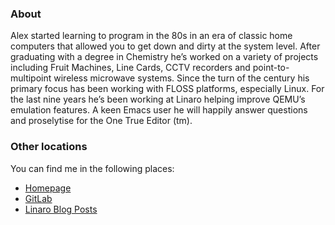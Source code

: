 ### About

Alex started learning to program in the 80s in an era of classic home computers that allowed you to get down and dirty at the system level. After graduating with a degree in Chemistry he’s worked on a variety of projects including Fruit Machines, Line Cards, CCTV recorders and point-to-multipoint wireless microwave systems. Since the turn of the century his primary focus has been working with FLOSS platforms, especially Linux. For the last nine years he’s been working at Linaro helping improve QEMU’s emulation features. A keen Emacs user he will happily answer questions and proselytise for the One True Editor (tm).

### Other locations

You can find me in the following places:

* [Homepage](https://www.bennee.com/~alex)
* [GitLab](https://gitlab.com/stsquad)
* [Linaro Blog Posts](https://www.linaro.org/author/alex-bennee/)

<!--
**stsquad/stsquad** is a ✨ _special_ ✨ repository because its `README.md` (this file) appears on your GitHub profile.

Here are some ideas to get you started:

- 🔭 I’m currently working on ...
- 🌱 I’m currently learning ...
- 👯 I’m looking to collaborate on ...
- 🤔 I’m looking for help with ...
- 💬 Ask me about ...
- 📫 How to reach me: ...
- 😄 Pronouns: ...
- ⚡ Fun fact: ...
-->

